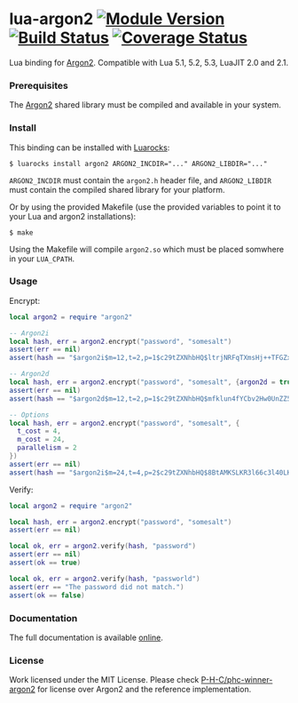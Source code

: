 # lua-argon2 [![Module Version][badge-version-image]][luarocks-argon2] [![Build Status][badge-travis-image]][badge-travis-url] [![Coverage Status][badge-coveralls-image]][badge-coveralls-url]

Lua binding for [Argon2]. Compatible with Lua 5.1, 5.2, 5.3, LuaJIT 2.0 and 2.1.

### Prerequisites

The [Argon2] shared library must be compiled and available in your system.

### Install

This binding can be installed with [Luarocks](https://luarocks.org):

```
$ luarocks install argon2 ARGON2_INCDIR="..." ARGON2_LIBDIR="..."
```

`ARGON2_INCDIR` must contain the `argon2.h` header file, and `ARGON2_LIBDIR` must contain the compiled shared library for your platform.

Or by using the provided Makefile (use the provided variables to point it to your Lua and argon2 installations):

```
$ make
```

Using the Makefile will compile `argon2.so` which must be placed somwhere in your `LUA_CPATH`.

### Usage

Encrypt:

```lua
local argon2 = require "argon2"

-- Argon2i
local hash, err = argon2.encrypt("password", "somesalt")
assert(err == nil)
assert(hash == "$argon2i$m=12,t=2,p=1$c29tZXNhbHQ$ltrjNRFqTXmsHj++TFGZxg+zSg8hSrrSJiViCRns1HM")

-- Argon2d
local hash, err = argon2.encrypt("password", "somesalt", {argon2d = true})
assert(err == nil)
assert(hash == "$argon2d$m=12,t=2,p=1$c29tZXNhbHQ$mfklun4fYCbv2Hw0UnZZ56xAqWbjD+XRMSN9h6SfLe4")

-- Options
local hash, err = argon2.encrypt("password", "somesalt", {
  t_cost = 4,
  m_cost = 24,
  parallelism = 2
})
assert(err == nil)
assert(hash == "$argon2i$m=24,t=4,p=2$c29tZXNhbHQ$8BtAMKSLKR3l66c3l40LKrg09NwLD7hJYfSqoLQyKEE")
```

Verify:

```lua
local argon2 = require "argon2"

local hash, err = argon2.encrypt("password", "somesalt")
assert(err == nil)

local ok, err = argon2.verify(hash, "password")
assert(err == nil)
assert(ok == true)

local ok, err = argon2.verify(hash, "passworld")
assert(err == "The password did not match.")
assert(ok == false)
```

### Documentation

The full documentation is available [online](http://thibaultcha.github.io/lua-argon2/).

### License

Work licensed under the MIT License. Please check [P-H-C/phc-winner-argon2][Argon2] for license over Argon2 and the reference implementation.

[Argon2]: https://github.com/P-H-C/phc-winner-argon2
[luarocks-argon2]: http://luarocks.org/modules/thibaultcha/argon2
[badge-travis-url]: https://travis-ci.org/thibaultCha/lua-argon2
[badge-travis-image]: https://travis-ci.org/thibaultCha/lua-argon2.svg?branch=master
[badge-version-image]: https://img.shields.io/badge/version-1.1.1-blue.svg?style=flat
[badge-coveralls-url]: https://coveralls.io/github/thibaultCha/lua-argon2?branch=master
[badge-coveralls-image]: https://coveralls.io/repos/github/thibaultCha/lua-argon2/badge.svg?branch=master

